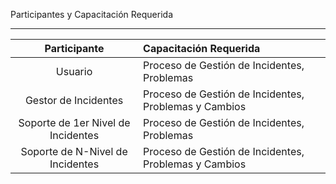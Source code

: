 Participantes y Capacitación Requerida

---

| **Participante** | **Capacitación Requerida** |
| :---: | :--- |
| Usuario | Proceso de Gestión de Incidentes, Problemas |
| Gestor de Incidentes | Proceso de Gestión de Incidentes, Problemas y Cambios |
| Soporte de 1er Nivel de Incidentes | Proceso de Gestión de Incidentes, Problemas |
| Soporte de N-Nivel de Incidentes | Proceso de Gestión de Incidentes, Problemas y Cambios |



